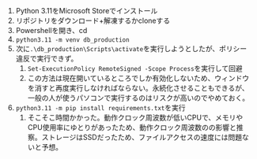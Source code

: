 1. Python 3.11をMicrosoft Storeでインストール
2. リポジトリをダウンロード+解凍するかcloneする
3. Powershellを開き、cd
4. `python3.11 -m venv db_production`
5. 次に`.\db_production\Scripts\activate`を実行しようとしたが、ポリシー違反で実行できず。
   1. `Set-ExecutionPolicy RemoteSigned -Scope Process`を実行して回避
   2. この方法は現在開いているところでしか有効化しないため、ウィンドウを消すと再度実行しなければならない。永続化させることもできるが、一般の人が使うパソコンで実行するのはリスクが高いのでやめておく。
6. `python3.11 -m pip install requirements.txt`を実行
   1. そこそこ時間かかった。動作クロック周波数が低いCPUで、メモリやCPU使用率にゆとりがあったため、動作クロック周波数のの影響と推察。ストレージはSSDだったため、ファイルアクセスの速度には問題ないと予想。
